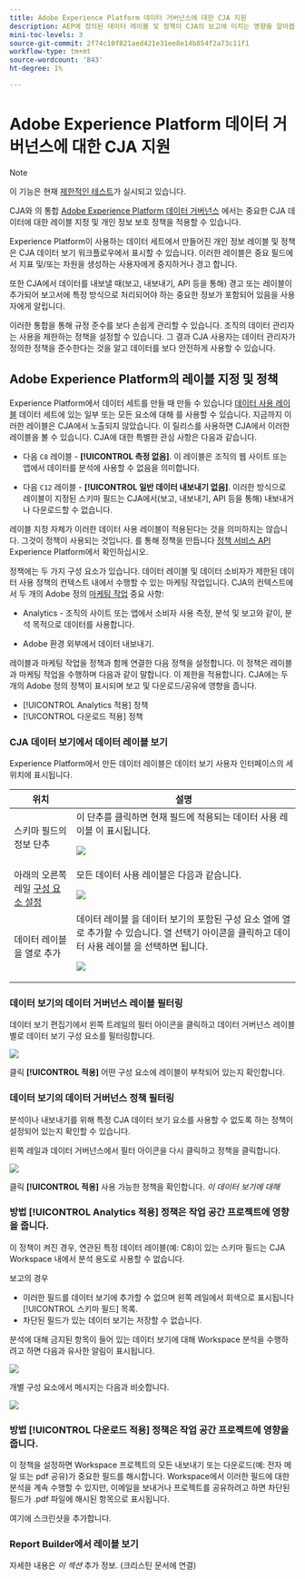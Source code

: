 ```yaml
---
title: Adobe Experience Platform 데이터 거버넌스에 대한 CJA 지원
description: AEP에 정의된 데이터 레이블 및 정책이 CJA의 보고에 미치는 영향을 알아봅니다.
mini-toc-levels: 3
source-git-commit: 2f74c10f821aed421e31ee8e14b854f2a73c11f1
workflow-type: tm+mt
source-wordcount: '843'
ht-degree: 1%

---
```



# Adobe Experience Platform 데이터 거버넌스에 대한 CJA 지원

>[!NOTE]
>
>이 기능은 현재 [제한적인 테스트](/help/release-notes/releases.md)가 실시되고 있습니다.

CJA와 의 통합 [Adobe Experience Platform 데이터 거버넌스](https://experienceleague.adobe.com/docs/experience-platform/data-governance/home.html?lang=en) 에서는 중요한 CJA 데이터에 대한 레이블 지정 및 개인 정보 보호 정책을 적용할 수 있습니다.

Experience Platform이 사용하는 데이터 세트에서 만들어진 개인 정보 레이블 및 정책은 CJA 데이터 보기 워크플로우에서 표시할 수 있습니다. 이러한 레이블은 중요 필드에서 지표 및/또는 차원을 생성하는 사용자에게 중지하거나 경고 합니다.

또한 CJA에서 데이터를 내보낼 때(보고, 내보내기, API 등을 통해) 경고 또는 레이블이 추가되어 보고서에 특정 방식으로 처리되어야 하는 중요한 정보가 포함되어 있음을 사용자에게 알립니다.

이러한 통합을 통해 규정 준수를 보다 손쉽게 관리할 수 있습니다. 조직의 데이터 관리자는 사용을 제한하는 정책을 설정할 수 있습니다. 그 결과 CJA 사용자는 데이터 관리자가 정의한 정책을 준수한다는 것을 알고 데이터를 보다 안전하게 사용할 수 있습니다.

## Adobe Experience Platform의 레이블 지정 및 정책

Experience Platform에서 데이터 세트를 만들 때 만들 수 있습니다 [데이터 사용 레이블](https://experienceleague.adobe.com/docs/experience-platform/data-governance/labels/reference.html?lang=en) 데이터 세트에 있는 일부 또는 모든 요소에 대해 를 사용할 수 있습니다. 지금까지 이러한 레이블은 CJA에서 노출되지 않았습니다. 이 릴리스를 사용하면 CJA에서 이러한 레이블을 볼 수 있습니다. CJA에 대한 특별한 관심 사항은 다음과 같습니다.

* 다음 `C8` 레이블 - **[!UICONTROL 측정 없음]**. 이 레이블은 조직의 웹 사이트 또는 앱에서 데이터를 분석에 사용할 수 없음을 의미합니다.

* 다음 `C12` 레이블 - **[!UICONTROL 일반 데이터 내보내기 없음]**. 이러한 방식으로 레이블이 지정된 스키마 필드는 CJA에서(보고, 내보내기, API 등을 통해) 내보내거나 다운로드할 수 없습니다.

레이블 지정 자체가 이러한 데이터 사용 레이블이 적용된다는 것을 의미하지는 않습니다. 그것이 정책이 사용되는 것입니다. 를 통해 정책을 만듭니다 [정책 서비스 API](https://experienceleague.adobe.com/docs/experience-platform/data-governance/api/overview.html?lang=en) Experience Platform에서 확인하십시오.

정책에는 두 가지 구성 요소가 있습니다. 데이터 레이블 및 데이터 소비자가 제한된 데이터 사용 정책의 컨텍스트 내에서 수행할 수 있는 마케팅 작업입니다. CJA의 컨텍스트에서 두 개의 Adobe 정의 [마케팅 작업](https://experienceleague.adobe.com/docs/experience-platform/data-governance/policies/overview.html?lang=en#appendix) 중요 사항:

* Analytics - 조직의 사이트 또는 앱에서 소비자 사용 측정, 분석 및 보고와 같이, 분석 목적으로 데이터를 사용합니다.

* Adobe 환경 외부에서 데이터 내보내기.

레이블과 마케팅 작업을 정책과 함께 연결한 다음 정책을 설정합니다. 이 정책은 레이블과 마케팅 작업을 수행하며 다음과 같이 말합니다. 이 제한을 적용합니다. CJA에는 두 개의 Adobe 정의 정책이 표시되며 보고 및 다운로드/공유에 영향을 줍니다.

* [!UICONTROL Analytics 적용] 정책
* [!UICONTROL 다운로드 적용] 정책

### CJA 데이터 보기에서 데이터 레이블 보기

Experience Platform에서 만든 데이터 레이블은 데이터 보기 사용자 인터페이스의 세 위치에 표시됩니다.

| 위치 | 설명 |
| --- | --- |
| 스키마 필드의 정보 단추 | 이 단추를 클릭하면 현재 필드에 적용되는 데이터 사용 레이블 이 표시됩니다.<p>![](assets/data-label-left.png) |
| 아래의 오른쪽 레일 [구성 요소 설정](/help/data-views/component-settings/overview.md) | 모든 데이터 사용 레이블은 다음과 같습니다.<p>![](assets/data-label-right.png) |
| 데이터 레이블을 열로 추가 | 데이터 레이블 을 데이터 보기의 포함된 구성 요소 열에 열로 추가할 수 있습니다. 열 선택기 아이콘을 클릭하고 데이터 사용 레이블 을 선택하면 됩니다.<p>![](assets/data-label-column.png) |

### 데이터 보기의 데이터 거버넌스 레이블 필터링

데이터 보기 편집기에서 왼쪽 트레일의 필터 아이콘을 클릭하고 데이터 거버넌스 레이블별로 데이터 보기 구성 요소를 필터링합니다.

![](assets/filter-labels.png)

클릭 **[!UICONTROL 적용]** 어떤 구성 요소에 레이블이 부착되어 있는지 확인합니다.

### 데이터 보기의 데이터 거버넌스 정책 필터링

분석이나 내보내기를 위해 특정 CJA 데이터 보기 요소를 사용할 수 없도록 하는 정책이 설정되어 있는지 확인할 수 있습니다.

왼쪽 레일과 데이터 거버넌스에서 필터 아이콘을 다시 클릭하고 정책을 클릭합니다.

![](assets/filter-policies.png)

클릭 **[!UICONTROL 적용]** 사용 가능한 정책을 확인합니다. _이 데이터 보기에 대해_

### 방법 [!UICONTROL Analytics 적용] 정책은 작업 공간 프로젝트에 영향을 줍니다.

이 정책이 켜진 경우, 연관된 특정 데이터 레이블(예: C8)이 있는 스키마 필드는 CJA Workspace 내에서 분석 용도로 사용할 수 없습니다.

보고의 경우

* 이러한 필드를 데이터 보기에 추가할 수 없으며 왼쪽 레일에서 회색으로 표시됩니다 [!UICONTROL 스키마 필드] 목록.
* 차단된 필드가 있는 데이터 보기는 저장할 수 없습니다.

분석에 대해 금지된 항목이 들어 있는 데이터 보기에 대해 Workspace 분석을 수행하려고 하면 다음과 유사한 알림이 표시됩니다.

![](assets/policy-enforce.png)

개별 구성 요소에서 메시지는 다음과 비슷합니다.

![](assets/policy-enforce2.png)

### 방법 [!UICONTROL 다운로드 적용] 정책은 작업 공간 프로젝트에 영향을 줍니다.

이 정책을 설정하면 Workspace 프로젝트의 모든 내보내기 또는 다운로드(예: 전자 메일 또는 pdf 공유)가 중요한 필드를 해시합니다. Workspace에서 이러한 필드에 대한 분석을 계속 수행할 수 있지만, 이메일을 보내거나 프로젝트를 공유하려고 하면 차단된 필드가 .pdf 파일에 해시된 항목으로 표시됩니다.

여기에 스크린샷을 추가합니다.

### Report Builder에서 레이블 보기

자세한 내용은 _이 섹션_ 추가 정보. (크리스틴 문서에 연결)
